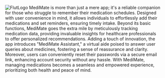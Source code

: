 ![FlutLogo](https://github.com/yashwanths814/MediMate/assets/123622523/2a1bdebc-416d-408f-a938-9f274a81e2d8)
MediMate is more than just a mere app; it's a reliable companion for those who struggle to remember their medication schedules. Designed with user convenience in mind, it allows individuals to effortlessly add their medications and set reminders, ensuring timely intake. Beyond its basic functions, MediMate goes the extra mile by meticulously tracking medication data, providing invaluable insights for healthcare professionals to offer personalized recommendations. Adding a touch of innovation, the app introduces "MediMate Assistant," a virtual aide poised to answer user queries about medicines, fostering a sense of reassurance and clarity. Moreover, users can conveniently reset their passwords via a secure email link, enhancing account security without any hassle. With MediMate, managing medications becomes a seamless and empowered experience, prioritizing both health and peace of mind.




